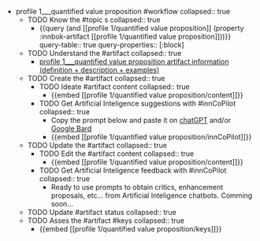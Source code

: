 
- profile 1___quantified value proposition #workflow
   collapsed:: true
  - TODO Know the #topic s
    collapsed:: true
    - {{query (and [[profile 1/quantified value proposition]] (property :innbok-artifact [[profile 1/quantified value proposition]]))}}
      query-table:: true
      query-properties:: [:block]
  - TODO Understand the #artifact
    collapsed:: true
    - [profile 1___quantified value proposition artifact information (definition + description + examples)](https://go.innbok.com/#/page/innBoK%2Fprofile-%28id%29%2Fquantified-value-proposition%2Finfo)
  - TODO Create the #artifact
     collapsed:: true
    - TODO Ideate #artifact content
      collapsed:: true
      - {{embed [[profile 1/quantified value proposition/content]]}}
    - TODO Get Artificial Inteligence suggestions with #innCoPilot
      collapsed:: true
      - Copy the prompt below and paste it on [chatGPT](https://chat.openai.com) and/or [Google Bard](https://bard.google.com/chat)
      - {{embed [[profile 1/quantified value proposition/innCoPilot]]}}
  - TODO Update the #artifact
    collapsed:: true
    - TODO Edit the #artifact content
     collapsed:: true
      - {{embed [[profile 1/quantified value proposition/content]]}}
    - TODO Get Artificial Inteligence feedback with #innCoPilot
      collapsed:: true
      - Ready to use prompts to obtain critics, enhancement proposals, etc... from Artificial Inteligence chatbots. Comming soon...
  - TODO Update #artifact status
    collapsed:: true
  - TODO Asses the #artifact #keys
    collapsed:: true
    - {{embed [[profile 1/quantified value proposition/keys]]}}



